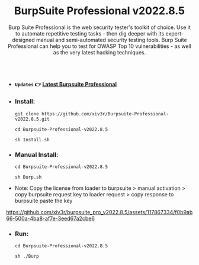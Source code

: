 ## <h1 align="center"> BurpSuite Professional v2022.8.5 </h1>
<p align="center"> Burp Suite Professional is the web security tester's toolkit of choice. Use it to automate repetitive testing tasks - then dig deeper with its expert-designed manual and semi-automated security testing tools. Burp Suite Professional can help you to test for OWASP Top 10 vulnerabilities - as well as the very latest hacking techniques.
</p>

<br></br>

- #### `Updates` 👉 [Latest Burpsuite Professional](https://github.com/xiv3r/BurpSuite-Pro-Latest)

                                           
- ### Install:

      git clone https://github.com/xiv3r/Burpsuite-Professional-v2022.8.5.git
    
      cd Burpsuite-Professional-v2022.8.5
    
      sh Install.sh



- ### Manual Install:

      cd Burpsuite-Professional-v2022.8.5
  
      sh Burp.sh

- Note: Copy the license from loader to burpsuite > manual activation > copy burpsuite request key to loader request >  copy response to burpsuite paste the key
     
https://github.com/xiv3r/burpsuite_pro_v2022.8.5/assets/117867334/f0b9ab66-500a-4ba8-af7e-3eed67a2cbe6

- ### Run:

      cd Burpsuite-Professional-v2022.8.5

      sh ./Burp
